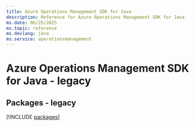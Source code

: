 ```yaml
---
title: Azure Operations Management SDK for Java
description: Reference for Azure Operations Management SDK for Java
ms.date: 06/25/2025
ms.topic: reference
ms.devlang: java
ms.service: operationsmanagement
---
```

# Azure Operations Management SDK for Java - legacy
## Packages - legacy
[!INCLUDE [packages](operations-management-index.md)]